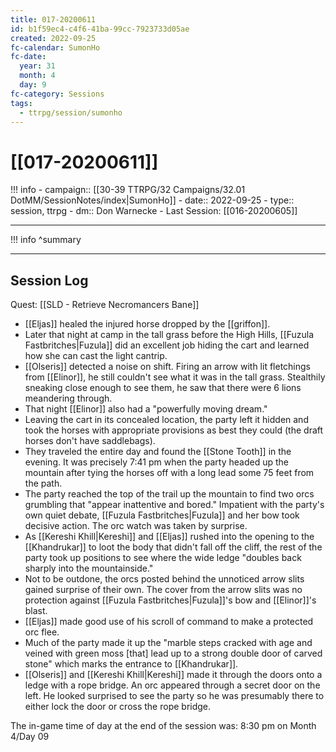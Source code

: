 ```yaml
---
title: 017-20200611
id: b1f59ec4-c4f6-41ba-99cc-7923733d05ae
created: 2022-09-25
fc-calendar: SumonHo
fc-date:
  year: 31
  month: 4
  day: 9
fc-category: Sessions
tags:
  - ttrpg/session/sumonho
---
```


# [[017-20200611]]

!!! info
    - campaign:: [[30-39 TTRPG/32 Campaigns/32.01 DotMM/SessionNotes/index|SumonHo]]
    - date:: 2022-09-25
    - type:: session, ttrpg
    - dm:: Don Warnecke
    - Last Session: [[016-20200605]]


---

!!! info
    ^summary

---

## Session Log


Quest: [[SLD - Retrieve Necromancers Bane]]

- [[Eljas]] healed the injured horse dropped by the [[griffon]].  
- Later that night at camp in the tall grass before the High Hills, [[Fuzula Fastbritches|Fuzula]] did an excellent job hiding the cart and learned how she can cast the light cantrip.  
- [[Olseris]] detected a noise on shift. Firing an arrow with lit fletchings from [[Elinor]], he still couldn't see what it was in the tall grass. Stealthily sneaking close enough to see them, he saw that there were 6 lions meandering through.  
- That night [[Elinor]] also had a "powerfully moving dream."  
- Leaving the cart in its concealed location, the party left it hidden and took the horses with appropriate provisions as best they could (the draft horses don't have saddlebags).  
- They traveled the entire day and found the [[Stone Tooth]] in the evening. It was precisely 7:41 pm when the party headed up the mountain after tying the horses off with a long lead some 75 feet from the path.  
- The party reached the top of the trail up the mountain to find two orcs grumbling that "appear inattentive and bored." Impatient with the party's own quiet debate, [[Fuzula Fastbritches|Fuzula]] and her bow took decisive action. The orc watch was taken by surprise.  
- As [[Kereshi Khill|Kereshi]] and [[Eljas]] rushed into the opening to the [[Khandrukar]] to loot the body that didn't fall off the cliff, the rest of the party took up positions to see where the wide ledge "doubles back sharply into the mountainside."  
- Not to be outdone, the orcs posted behind the unnoticed arrow slits gained surprise of their own. The cover from the arrow slits was no protection against [[Fuzula Fastbritches|Fuzula]]'s bow and [[Elinor]]'s blast.  
- [[Eljas]] made good use of his scroll of command to make a protected orc flee.  
- Much of the party made it up the "marble steps cracked with age and veined with green moss [that] lead up to a strong double door of carved stone" which marks the entrance to [[Khandrukar]].  
- [[Olseris]] and [[Kereshi Khill|Kereshi]] made it through the doors onto a ledge with a rope bridge. An orc appeared through a secret door on the left. He looked surprised to see the party so he was presumably there to either lock the door or cross the rope bridge.  
  
The in-game time of day at the end of the session was: 8:30 pm on Month 4/Day 09

